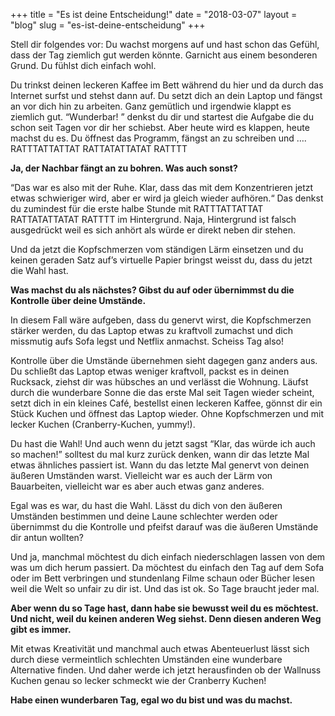 +++
title = "Es ist deine Entscheidung!"
date = "2018-03-07"
layout = "blog"
slug = "es-ist-deine-entscheidung"
+++

Stell dir folgendes vor: Du wachst morgens auf und hast schon das Gefühl, dass der Tag ziemlich gut werden könnte. Garnicht aus einem besonderen Grund. Du fühlst dich einfach wohl.

Du trinkst deinen leckeren Kaffee im Bett während du hier und da durch das Internet surfst und stehst dann auf. Du setzt dich an dein Laptop und fängst an vor dich hin zu arbeiten. Ganz gemütlich und irgendwie klappt es ziemlich gut. “Wunderbar! ” denkst du dir und startest die Aufgabe die du schon seit Tagen vor dir her schiebst. Aber heute wird es klappen, heute machst du es. Du öffnest das Programm, fängst an zu schreiben und …. RATTTATTATTAT RATTATATTATAT RATTTT

**Ja, der Nachbar fängt an zu bohren. Was auch sonst?**

“Das war es also mit der Ruhe. Klar, dass das mit dem Konzentrieren jetzt etwas schwieriger wird, aber er wird ja gleich wieder aufhören.“ Das denkst du zumindest für die erste halbe Stunde mit RATTTATTATTAT RATTATATTATAT RATTTT im Hintergrund. Naja, Hintergrund ist falsch ausgedrückt weil es sich anhört als würde er direkt neben dir stehen.

Und da jetzt die Kopfschmerzen vom ständigen Lärm einsetzen und du keinen geraden Satz auf’s virtuelle Papier bringst weisst du, dass du jetzt die Wahl hast.

**Was machst du als nächstes? Gibst du auf oder übernimmst du die Kontrolle über deine Umstände.**

In diesem Fall wäre aufgeben, dass du genervt wirst, die Kopfschmerzen stärker werden, du das Laptop etwas zu kraftvoll zumachst und dich missmutig aufs Sofa legst und Netflix anmachst. Scheiss Tag also!

Kontrolle über die Umstände übernehmen sieht dagegen ganz anders aus. Du schließt das Laptop etwas weniger kraftvoll, packst es in deinen Rucksack, ziehst dir was hübsches an und verlässt die Wohnung. Läufst durch die wunderbare Sonne die das erste Mal seit Tagen wieder scheint, setzt dich in ein kleines Café, bestellst einen leckeren Kaffee, gönnst dir ein Stück Kuchen und öffnest das Laptop wieder. Ohne Kopfschmerzen und mit lecker Kuchen (Cranberry-Kuchen, yummy!).

Du hast die Wahl! Und auch wenn du jetzt sagst “Klar, das würde ich auch so machen!” solltest du mal kurz zurück denken, wann dir das letzte Mal etwas ähnliches passiert ist. Wann du das letzte Mal genervt von deinen äußeren Umständen warst. Vielleicht war es auch der Lärm von Bauarbeiten, vielleicht war es aber auch etwas ganz anderes.

Egal was es war, du hast die Wahl. Lässt du dich von den äußeren Umständen bestimmen und deine Laune schlechter werden oder übernimmst du die Kontrolle und pfeifst darauf was die äußeren Umstände dir antun wollten?

Und ja, manchmal möchtest du dich einfach niederschlagen lassen von dem was um dich herum passiert. Da möchtest du einfach den Tag auf dem Sofa oder im Bett verbringen und stundenlang Filme schaun oder Bücher lesen weil die Welt so unfair zu dir ist. Und das ist ok. So Tage braucht jeder mal.

**Aber wenn du so Tage hast, dann habe sie bewusst weil du es möchtest. Und nicht, weil du keinen anderen Weg siehst. Denn diesen anderen Weg gibt es immer.**

Mit etwas Kreativität und manchmal auch etwas Abenteuerlust lässt sich durch diese vermeintlich schlechten Umständen eine wunderbare Alternative finden. Und daher werde ich jetzt herausfinden ob der Wallnuss Kuchen genau so lecker schmeckt wie der Cranberry Kuchen!

**Habe einen wunderbaren Tag, egal wo du bist und was du machst.**


